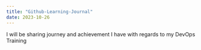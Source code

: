 ```yaml
---
title: "Github-Learning-Journal"
date: 2023-10-26
---
```

I will be sharing journey and achievement I have with regards to my DevOps Training
